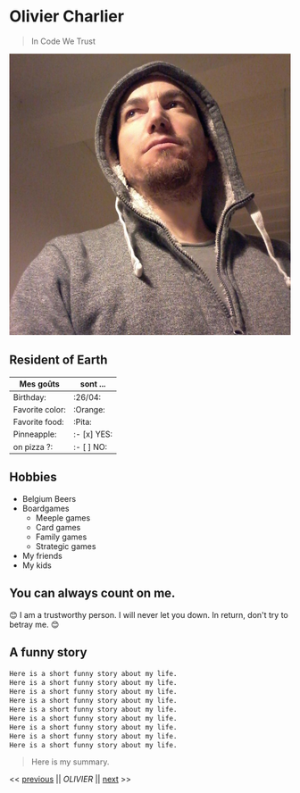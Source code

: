 # Olivier Charlier

> In Code We Trust

![Photo de profil](profil.jpg)
## Resident of Earth

| Mes goûts       | sont ...      |
| --------------- | ------------- |
| Birthday:       | :26/04:       |
| Favorite color: | :Orange:      |
| Favorite food:  | :Pita:        |
| Pinneapple:     | :- [x] YES:   |
| on pizza ?:     | :- [ ] NO:    |


## Hobbies
* Belgium Beers
* Boardgames
    * Meeple games
    * Card games
    * Family games
    * Strategic games
* My friends
* My kids

    
## You can always count on me.

:blush: I am a trustworthy person. I will never let you down. In return, don't try to betray me. 😊

## A funny story

    Here is a short funny story about my life.
    Here is a short funny story about my life.
    Here is a short funny story about my life.
    Here is a short funny story about my life.
    Here is a short funny story about my life.
    Here is a short funny story about my life.
    Here is a short funny story about my life.
    Here is a short funny story about my life.
    Here is a short funny story about my life.
    

> Here is my summary.


<< [previous](link) || *OLIVIER* || [next](link) >>
